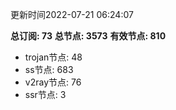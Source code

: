 更新时间2022-07-21 06:24:07

**总订阅: 73**
**总节点: 3573**
**有效节点: 810**
- trojan节点: 48
- ss节点: 683
- v2ray节点: 76
- ssr节点: 3

